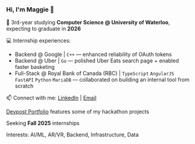 ### Hi, I'm Maggie 💫

🌱 3rd-year studying **Computer Science @ University of Waterloo**, expecting to graduate in **2026**

💻  Internship experiences:
- Backend @ Google | `C++` — enhanced reliability of OAuth tokens
- Backend @ Uber | `Go` — polished Uber Eats search page + enabled faster basketing
- Full-Stack @ Royal Bank of Canada (RBC) | `TypeScript` `AngularJS` `FastAPI` `Python` `MariaDB` — collaborated on building an internal tool from scratch

📫 Connect with me: [LinkedIn](https://www.linkedin.com/in/xmaggieliu/) | [Email](mailto:mm2liu@uwaterloo.ca)

[Devpost Portfolio](https://devpost.com/xmaggieliu) features some of my hackathon projects

Seeking **Fall 2025** internships

Interests: AI/ML, AR/VR, Backend, Infrastructure, Data
<!--
Here are some ideas to get you started:

- 🔭 I’m currently working on ...
- 🌱 I’m currently learning ...
- 👯 I’m looking to collaborate on ...
- 🤔 I’m looking for help with ...
- 💬 Ask me about ...
- ⚡ Fun fact: ...
-->
